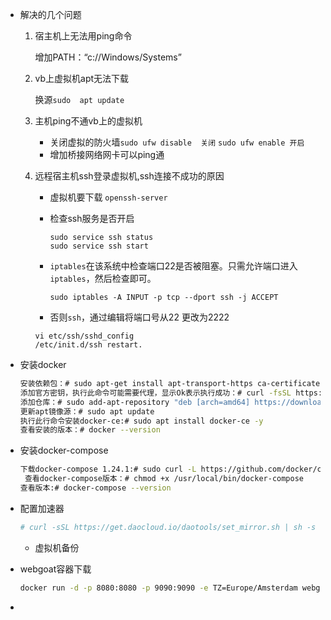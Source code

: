 ﻿* 解决的几个问题

  1. 宿主机上无法用ping命令

     增加PATH：“c://Windows/Systems”

  2. vb上虚拟机apt无法下载

     换源`sudo  apt update`

  3. 主机ping不通vb上的虚拟机

     * 关闭虚拟的防火墙`sudo ufw disable  关闭` `sudo ufw enable 开启`
     * 增加桥接网络网卡可以ping通

  4. 远程宿主机ssh登录虚拟机,ssh连接不成功的原因

      - 虚拟机要下载 `openssh-server `

      - 检查ssh服务是否开启

        ```
        sudo service ssh status    
        sudo service ssh start
        ```

     * `iptables`在该系统中检查端口22是否被阻塞。只需允许端口进入`iptables`，然后检查即可。 

       ```
       sudo iptables -A INPUT -p tcp --dport ssh -j ACCEPT
       ```

     *  否则`ssh`，通过编辑将端口号从22 更改为2222 

       ```
       vi etc/ssh/sshd_config    
       /etc/init.d/ssh restart.
       ```

* 安装docker

  ```bash
  安装依赖包：# sudo apt-get install apt-transport-https ca-certificates curl software-properties-common -y  
  添加官方密钥，执行此命令可能需要代理，显示Ok表示执行成功：# curl -fsSL https://download.docker.com/linux/ubuntu/gpg | sudo apt-key add - 
  添加仓库：# sudo add-apt-repository "deb [arch=amd64] https://download.docker.com/linux/ubuntu  $(lsb_release -cs) stable"  
  更新apt镜像源：# sudo apt update 
  执行此行命令安装docker-ce:# sudo apt install docker-ce -y 
  查看安装的版本：# docker --version 
  ```

* 安装docker-compose

  ```bash
  下载docker-compose 1.24.1:# sudo curl -L https://github.com/docker/compose/releases/download/1.24.1/docker-compose-`uname -s`-`uname -m` -o /usr/local/bin/docker-compose 
   查看docker-compose版本：# chmod +x /usr/local/bin/docker-compose  
  查看版本:# docker-compose --version 
  ```

* 配置加速器

  ```bash
  # curl -sSL https://get.daocloud.io/daotools/set_mirror.sh | sh -s http://f1361db2.m.daocloud.io
  ```

  * 虚拟机备份

* webgoat容器下载

  ```bash
  docker run -d -p 8080:8080 -p 9090:9090 -e TZ=Europe/Amsterdam webgoat/goatandwolf
  ```

* 